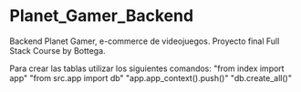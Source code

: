 # Planet_Gamer_Backend

Backend Planet Gamer, e-commerce de videojuegos. Proyecto final Full Stack Course by Bottega.

Para crear las tablas utilizar los siguientes comandos:
"from index import app"
"from src.app import db"
"app.app_context().push()"
"db.create_all()"
